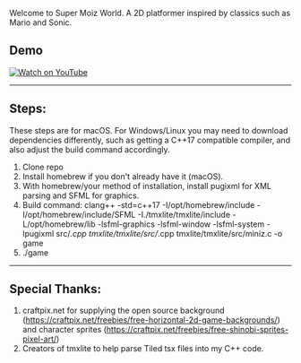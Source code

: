 Welcome to Super Moiz World. A 2D platformer inspired by classics such as Mario and Sonic.

## Demo
[![Watch on YouTube](https://img.shields.io/badge/Watch%20on-YouTube-red?style=for-the-badge&logo=youtube)](https://www.youtube.com/watch?v=Y8IaefpZG-0)

---

## Steps:

These steps are for macOS. For Windows/Linux you may need to download dependencies differently, such as getting a C++17 compatible compiler, and also adjust the build command accordingly.

1. Clone repo
2. Install homebrew if you don't already have it (macOS).
3. With homebrew/your method of installation, install pugixml for XML parsing and SFML for graphics.
4. Build command: clang++ -std=c++17 -I/opt/homebrew/include -I/opt/homebrew/include/SFML -I./tmxlite/tmxlite/include -L/opt/homebrew/lib -lsfml-graphics -lsfml-window -lsfml-system -lpugixml src/*.cpp tmxlite/tmxlite/src/*.cpp tmxlite/tmxlite/src/miniz.c -o game
5. ./game

---

## Special Thanks:

1. craftpix.net for supplying the open source background (https://craftpix.net/freebies/free-horizontal-2d-game-backgrounds/) and character sprites (https://craftpix.net/freebies/free-shinobi-sprites-pixel-art/)
2. Creators of tmxlite to help parse Tiled tsx files into my C++ code.
